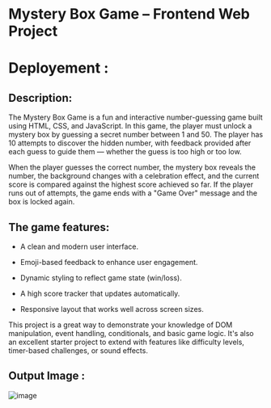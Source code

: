# Mystery Box Game – Frontend Web Project

# Deployement : 

## Description:

The Mystery Box Game is a fun and interactive number-guessing game built using HTML, CSS, and JavaScript. In this game, the player must unlock a mystery box by guessing a secret number between 1 and 50. The player has 10 attempts to discover the hidden number, with feedback provided after each guess to guide them — whether the guess is too high or too low.

When the player guesses the correct number, the mystery box reveals the number, the background changes with a celebration effect, and the current score is compared against the highest score achieved so far. If the player runs out of attempts, the game ends with a "Game Over" message and the box is locked again.

## The game features:

- A clean and modern user interface.

- Emoji-based feedback to enhance user engagement.

- Dynamic styling to reflect game state (win/loss).

- A high score tracker that updates automatically.

- Responsive layout that works well across screen sizes.

This project is a great way to demonstrate your knowledge of DOM manipulation, event handling, conditionals, and basic game logic. It's also an excellent starter project to extend with features like difficulty levels, timer-based challenges, or sound effects.

## Output Image :

![image](https://github.com/user-attachments/assets/515346c9-e25b-4fab-8560-3cdffd7230fc)

